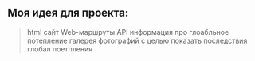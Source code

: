 ## Моя идея для проекта:
> html сайт
> Web-маршруты
> API
> информация про глоабльное потепление
> галерея фотографий с целью показать последствия глобал поетпления
